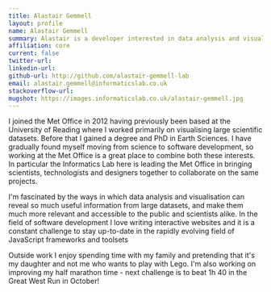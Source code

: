 ```yaml
---
title: Alastair Gemmell
layout: profile
name: Alastair Gemmell
summary: Alastair is a developer interested in data analysis and visualisation.
affiliation: core
current: false
twitter-url:
linkedin-url:
github-url: http://github.com/alastair-gemmell-lab
email: alastair.gemmell@informaticslab.co.uk
stackoverflow-url:
mugshot: https://images.informaticslab.co.uk/alastair-gemmell.jpg
---
```


I joined the Met Office in 2012 having previously been based at the University of Reading where I worked primarily on visualising large scientific datasets. Before that I gained a degree and PhD in Earth Sciences. I have gradually found myself moving from science to software development, so working at the Met Office is a great place to combine both these interests. In particular the Informatics Lab here is leading the Met Office in bringing scientists, technologists and designers together to collaborate on the same projects.

I'm fascinated by the ways in which data analysis and visualisation can reveal so much useful information from large datasets, and make them much more relevant and accessible to the public and scientists alike. In the field of software development I love writing interactive websites and it is a constant challenge to stay up-to-date in the rapidly evolving field of JavaScript frameworks and toolsets

Outside work I enjoy spending time with my family and pretending that it's my daughter and not me who wants to play with Lego. I'm also working on improving my half marathon time - next challenge is to beat 1h 40 in the Great West Run in October!
